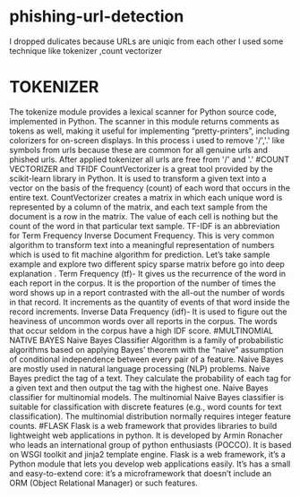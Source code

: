 # phishing-url-detection
I dropped dulicates because URLs are uniqic from each other
I used some technique like tokenizer ,count vectorizer
# TOKENIZER
The tokenize module provides a lexical scanner for Python source code, implemented in Python. The scanner in this module returns comments as tokens as well, making it useful for implementing “pretty-printers”, including colorizers for on-screen displays.
In this process i used to remove '/','.' like symbols from urls because these are common for all genuine urls and phished urls.
After applied tokenizer all urls are free from '/' and '.'
#COUNT VECTORIZER and TFIDF
CountVectorizer is a great tool provided by the scikit-learn library in Python. It is used to transform a given text into a vector on the basis of the frequency (count) of each word that occurs in the entire text.
CountVectorizer creates a matrix in which each unique word is represented by a column of the matrix, and each text sample from the document is a row in the matrix. The value of each cell is nothing but the count of the word in that particular text sample.
TF-IDF is an abbreviation for Term Frequency Inverse Document Frequency. This is very common algorithm to transform text into a meaningful representation of numbers which is used to fit machine algorithm for prediction. Let’s take sample example and explore two different spicy sparse matrix before go into deep explanation . 
Term Frequency (tf)- It gives us the recurrence of the word in each report in the corpus. It is the proportion of the number of times the word shows up in a report contrasted with the all-out the number of words in that record. It increments as the quantity of events of that word inside the record increments.
Inverse Data Frequency (idf)- It is used to figure out the heaviness of uncommon words over all reports in the corpus. The words that occur seldom in the corpus have a high IDF score.
#MULTINOMIAL NATIVE BAYES
Naive Bayes Classifier Algorithm is a family of probabilistic algorithms based on applying Bayes’ theorem with the “naive” assumption of conditional independence between every pair of a feature.
Naive Bayes are mostly used in natural language processing (NLP) problems. Naive Bayes predict the tag of a text. They calculate the probability of each tag for a given text and then output the tag with the highest one. 
Naive Bayes classifier for multinomial models. The multinomial Naive Bayes classifier is suitable for classification with discrete features (e.g., word counts for text classification). The multinomial distribution normally requires integer feature counts.
#FLASK
Flask is a web framework that provides libraries to build lightweight web applications in python. It is developed by Armin Ronacher who leads an international group of python enthusiasts (POCCO). It is based on WSGI toolkit and jinja2 template engine.
Flask is a web framework, it’s a Python module that lets you develop web applications easily. It’s has a small and easy-to-extend core: it’s a microframework that doesn’t include an ORM (Object Relational Manager) or such features.
